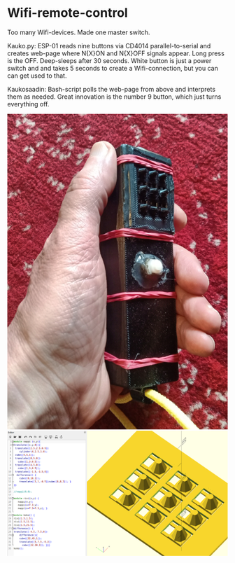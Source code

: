 # Wifi-remote-control
Too many Wifi-devices. Made one master switch.

Kauko.py: ESP-01 reads nine buttons via CD4014 parallel-to-serial and creates web-page
where N{X}ON and N{X}OFF signals appear. Long press is the OFF. Deep-sleeps after 30 seconds.
White button is just a power switch and and takes 5 seconds to create a Wifi-connection,
but you can can get used to that.

Kaukosaadin: Bash-script polls the web-page from above and interprets them as needed.
Great innovation is the number 9 button, which just turns everything off.

<img src=saadin.png>

<img src=napit.png>
